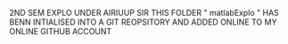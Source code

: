 2ND SEM EXPLO UNDER AIRIUUP SIR
THIS FOLDER " matlabExplo " HAS BENN INTIALISED INTO A GIT REOPSITORY  AND ADDED ONLINE TO MY ONLINE GITHUB ACCOUNT